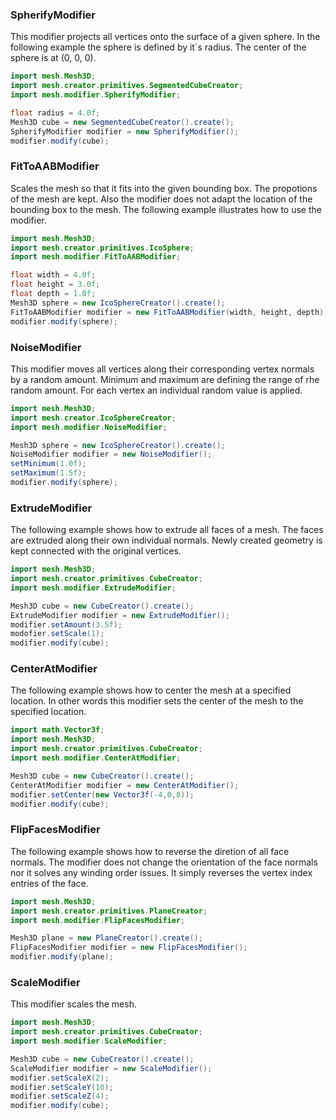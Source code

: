 ### SpherifyModifier
This modifier projects all vertices onto the surface of a 
given sphere. In the following example the sphere is defined 
by it`s radius. The center of the sphere is at (0, 0, 0).

```java
import mesh.Mesh3D;
import mesh.creator.primitives.SegmentedCubeCreator;
import mesh.modifier.SpherifyModifier;

float radius = 4.0f;
Mesh3D cube = new SegmentedCubeCreator().create();
SpherifyModifier modifier = new SpherifyModifier();
modifier.modify(cube);
```

### FitToAABModifier
Scales the mesh so that it fits into the given
bounding box. The propotions of the mesh are kept.
Also the modifier does not adapt the location of
the bounding box to the mesh. The following example
illustrates how to use the modifier.

```java
import mesh.Mesh3D;
import mesh.creator.primitives.IcoSphere;
import mesh.modifier.FitToAABModifier;

float width = 4.0f;
float height = 3.0f;
float depth = 1.0f;
Mesh3D sphere = new IcoSphereCreator().create();
FitToAABModifier modifier = new FitToAABModifier(width, height, depth);
modifier.modify(sphere);
```

### NoiseModifier

This modifier moves all vertices along their corresponding 
vertex normals by a random amount. Minimum and maximum are defining
the range of rhe random amount. For each vertex an individual
random value is applied.

```java
import mesh.Mesh3D;
import mesh.creator.IcoSphereCreator;
import mesh.modifier.NoiseModifier;

Mesh3D sphere = new IcoSphereCreator().create();
NoiseModifier modifier = new NoiseModifier();
setMinimum(1.0f);
setMaximum(1.5f);
modifier.modify(sphere);
```

### ExtrudeModifier

The following example shows how to extrude all faces of a mesh. The faces are extruded along 
their own individual normals. Newly created geometry is kept
connected with the original vertices.

```java
import mesh.Mesh3D;
import mesh.creator.primitives.CubeCreator;
import mesh.modifier.ExtrudeModifier;

Mesh3D cube = new CubeCreator().create();
ExtrudeModifier modifier = new ExtrudeModifier();
modifier.setAmount(3.5f);
modofier.setScale(1);
modifier.modify(cube);
```

### CenterAtModifier

The following example shows how to center the mesh
at a specified location. In other words this modifier 
sets the center of the mesh to the specified location.

```java
import math.Vector3f;
import mesh.Mesh3D;
import mesh.creator.primitives.CubeCreator;
import mesh.modifier.CenterAtModifier;

Mesh3D cube = new CubeCreator().create();
CenterAtModifier modifier = new CenterAtModifier();
modifier.setCenter(new Vector3f(-4,0,8));
modifier.modify(cube);
```

### FlipFacesModifier

The following example shows how to reverse the diretion
of all face normals. The modifier does not change the
orientation of the face normals nor it solves any winding order issues.
It simply reverses the vertex index entries of the face.

```java
import mesh.Mesh3D;
import mesh.creator.primitives.PlaneCreator;
import mesh.modifier.FlipFacesModifier;

Mesh3D plane = new PlaneCreator().create();
FlipFacesModifier modifier = new FlipFacesModifier();
modifier.modify(plane);
```

### ScaleModifier

This modifier scales the mesh.

```java
import mesh.Mesh3D;
import mesh.creator.primitives.CubeCreator;
import mesh.modifier.ScaleModifier;

Mesh3D cube = new CubeCreator().create();
ScaleModifier modifier = new ScaleModifier();
modifier.setScaleX(2);
modifier.setScaleY(10);
modifier.setScaleZ(4);
modifier.modify(cube);
```
